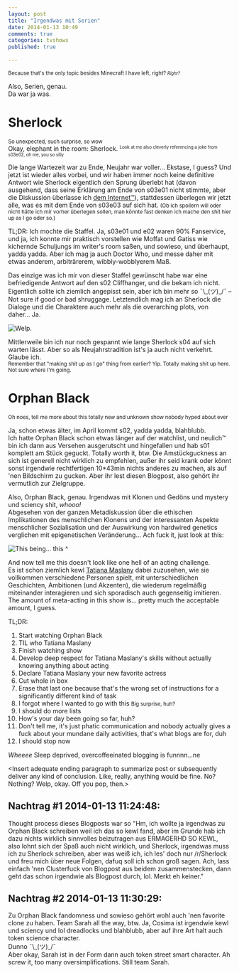 ```yaml
---
layout: post
title: "Irgendwas mit Serien"
date: 2014-01-13 10:49
comments: true
categories: tvshows
published: true
   
---
```

<small>Because that's the only topic besides Minecraft I have left, right? <small>*Right?*</small></small>

Also, Serien, genau.  
Da war ja was.  
<!-- more -->

# Sherlock  

<small> So unexpected, such surprise, so wow </small>  
Okay, elephant in the room: Sherlock. <small><sup>Look at me also cleverly referencing a joke from s03e02, oh me, you so silly</sup></small>  
 
Die lange Wartezeit war zu Ende, Neujahr war voller… Ekstase, I guess? Und jetzt ist wieder alles vorbei, und wir haben immer noch keine definitive Antwort wie Sherlock eigentlich den Sprung überlebt hat (davon ausgehend, dass seine Erklärung am Ende von s03e01 nicht stimmte, aber die Diskussion überlasse ich [dem Internet™](http://www.reddit.com/r/TheGameIsOn)), stattdessen überlegen wir jetzt alle, was es mit dem Ende von s03e03 auf sich hat. <small>(Ob ich spoilern will oder nicht hätte ich mir vorher überlegen sollen, man könnte fast denken ich mache den shit hier up as I go oder so.)</small>

TL;DR: Ich mochte die Staffel. Ja, s03e01 und e02 waren 90% Fanservice, und ja, ich konnte mir praktisch vorstellen wie Moffat und Gatiss wie kichernde Schuljungs im writer's room saßen, und sowieso, und überhaupt, yadda yadda. Aber ich mag ja auch Doctor Who, und messe daher mit etwas anderem, arbiträrerem, wibbly-wobblyerem Maß.  

Das einzige was ich mir von dieser Staffel gewünscht habe war eine befriedigende Antwort auf den s02 Cliffhanger, und die bekam ich nicht. Eigentlich sollte ich ziemlich angepisst sein, aber ich bin mehr so ¯\\\_(ツ)_/¯ – Not sure if good or bad shruggage. Letztendlich mag ich an Sherlock die Dialoge und die Charaktere auch mehr als die overarching plots, von daher… Ja.  

![Welp.](http://i.imgur.com/6haQIZO.jpg)  

Mittlerweile bin ich nur noch gespannt wie lange Sherlock s04 auf sich warten lässt. Aber so als Neujahrstradition ist's ja auch nicht verkehrt. Glaube ich.  
<small>Remember that "making shit up as I go" thing from earlier? Yip. Totally making shit up here. Not sure where I'm going.</small>

# Orphan Black 
 
<small>Oh noes, tell me more about this totally new and unknown show nobody hyped about ever</small>

Ja, schon etwas älter, im April kommt s02, yadda yadda, blahblubb.  
Ich hatte Orphan Black schon etwas länger auf der watchlist, und neulich™ bin ich dann aus Versehen ausgerutscht und hingefallen und hab s01 komplett am Stück geguckt. Totally worth it, btw. Die Amstückguckness an sich ist generell nicht wirklich zu empfehlen, außer ihr seid krank oder könnt sonst irgendwie rechtfertigen 10*43min nichts anderes zu machen, als auf 'nen Bildschirm zu gucken. Aber ihr lest diesen Blogpost, also gehört ihr vermutlich zur Zielgruppe.

Also, Orphan Black, genau. Irgendwas mit Klonen und Gedöns und mystery und sciency shit, *whooo!*  
Abgesehen von der ganzen Metadiskussion über die ethischen Implikationen des menschlichen Klonens und der interessanten Aspekte menschlicher Sozialisation und der Auswirkung von hardwired genetics verglichen mit epigenetischen Veränderung… Ach fuck it, just look at this:

![This being… this ^](http://i.imgur.com/8L7HbVe.jpg)  

And now tell me this doesn't look like one hell of an acting challenge.  
Es ist schon ziemlich kewl [Tatiana Maslany](http://www.imdb.com/name/nm1137209/) dabei zuzusehen, wie sie vollkommen verschiedene Personen spielt, mit unterschiedlichen Geschichten, Ambitionen (und Akzenten), die wiederum regelmäßig miteinander interagieren und sich sporadisch auch gegenseitig imitieren. The amount of meta-acting in this show is… pretty much the acceptable amount, I guess.  

TL;DR:  

1. Start watching Orphan Black  
2. TIL who Tatiana Maslany
3. Finish watching show
4. Develop deep respect for Tatiana Maslany's skills without actually knowing anything about acting
5. Declare Tatiana Maslany your new favorite actress
6. Cut whole in box
7. Erase that last one because that's the wrong set of instructions for a significantly different kind of task
8. I forgot where I wanted to go with this <small>Big surprise, huh?</small>
9. I should do more lists
10. How's your day been going so far, huh?
11. Don't tell me, it's just phatic communication and nobody actually gives a fuck about your mundane daily activities, that's what blogs are for, duh
12. I should stop now

*Wheeee* Sleep deprived, overcoffeeinated blogging is funnnn…ne  

\<Insert adequate ending paragraph to summarize post or subsequently deliver any kind of conclusion. Like, really, anything would be fine. No? Nothing? Welp, okay. Off you pop, then.\>

## Nachtrag #1 2014-01-13 11:24:48:
Thought process dieses Blogposts war so "Hm, ich wollte ja irgendwas zu Orphan Black schreiben weil ich das so kewl fand, aber im Grunde hab ich dazu nichts wirklich sinnvolles beizutragen aus ERMAGERHD SO KEWL, also lohnt sich der Spaß auch nicht wirklich, und Sherlock, irgendwas muss ich zu Sherlock schreiben, aber was weiß ich, ich les' doch nur /r/Sherlock und freu mich über neue Folgen, dafuq soll ich schon groß sagen. Ach, lass einfach 'nen Clusterfuck von Blogpost aus beidem zusammenstecken, dann geht das schon irgendwie als Blogpost durch, lol. Merkt eh keiner."

## Nachtrag #2 2014-01-13 11:30:29:
Zu Orphan Black fandomness und sowieso gehört wohl auch 'nen favorite clone zu haben. Team Sarah all the way, btw. Ja, Cosima ist irgendwie kewl und sciency und lol dreadlocks und blahblubb, aber auf ihre Art halt auch token science character.  
Dunno ¯\\\_(ツ)_/¯  
Aber okay, Sarah ist in der Form dann auch token street smart character. Ah screw it, too many oversimplifications. Still team Sarah. 
